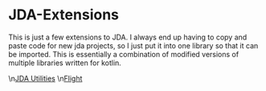 # JDA-Extensions

This is just a few extensions to JDA. 
I always end up having to copy and paste code for new jda projects, so I just put it into one library so that it can be imported.
This is essentially a combination of modified versions of multiple libraries written for kotlin.

\n[JDA Utilities](https://github.com/JDA-Applications/JDA-Utilities)
\n[Flight](https://github.com/Devoxin/Flight)


